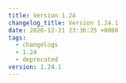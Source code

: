 ```yaml
---
title: Version 1.24
changelog_title: Version 1.24.1
date: 2020-12-21 23:36:25 +0000
tags:
  - changelogs
  - 1.24
  - deprecated
version: 1.24.1
---
```


<script src="https://gist.github.com/spinnaker-release/25abcd046795c6f34bb2d8d4977f0415.js?file=1.24.1.md"></script>
<script src="https://gist.github.com/spinnaker-release/25abcd046795c6f34bb2d8d4977f0415.js?file=1.24.0.md"></script>
